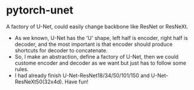 # pytorch-unet
A factory of U-Net, could easily change backbone like ResNet or ResNeXt.

* As we known, U-Net has the 'U' shape, left half is encoder, right half is decoder, and the most important is that encoder should produce shortcuts for decoder to concatenate.
* So, I make an abstraction, define a factory of U-Net, then we could custome encoder and decoder as we want but just has to follow some rules.
* I had already finish U-Net-ResNet18/34/50/101/150 and U-Net-ResNeXt50(32x4d). Have fun!
